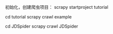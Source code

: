 
初始化，创建爬虫项目：
scrapy startproject tutorial

cd tutorial
scrapy crawl example

cd JDSpider
scrapy crawl JDSpider
